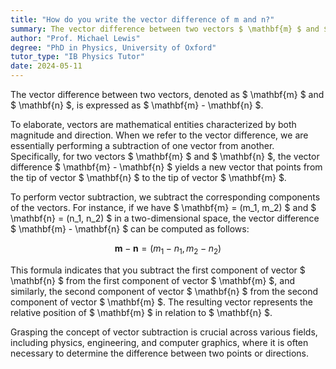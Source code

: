 ```yaml
---
title: "How do you write the vector difference of m and n?"
summary: The vector difference between two vectors $ \mathbf{m} $ and $ \mathbf{n} $ is expressed mathematically as $ \mathbf{m} - \mathbf{n} $.
author: "Prof. Michael Lewis"
degree: "PhD in Physics, University of Oxford"
tutor_type: "IB Physics Tutor"
date: 2024-05-11
---
```


The vector difference between two vectors, denoted as $ \mathbf{m} $ and $ \mathbf{n} $, is expressed as $ \mathbf{m} - \mathbf{n} $.

To elaborate, vectors are mathematical entities characterized by both magnitude and direction. When we refer to the vector difference, we are essentially performing a subtraction of one vector from another. Specifically, for two vectors $ \mathbf{m} $ and $ \mathbf{n} $, the vector difference $ \mathbf{m} - \mathbf{n} $ yields a new vector that points from the tip of vector $ \mathbf{n} $ to the tip of vector $ \mathbf{m} $.

To perform vector subtraction, we subtract the corresponding components of the vectors. For instance, if we have $ \mathbf{m} = (m_1, m_2) $ and $ \mathbf{n} = (n_1, n_2) $ in a two-dimensional space, the vector difference $ \mathbf{m} - \mathbf{n} $ can be computed as follows:

$$ 
\mathbf{m} - \mathbf{n} = (m_1 - n_1, m_2 - n_2) 
$$

This formula indicates that you subtract the first component of vector $ \mathbf{n} $ from the first component of vector $ \mathbf{m} $, and similarly, the second component of vector $ \mathbf{n} $ from the second component of vector $ \mathbf{m} $. The resulting vector represents the relative position of $ \mathbf{m} $ in relation to $ \mathbf{n} $.

Grasping the concept of vector subtraction is crucial across various fields, including physics, engineering, and computer graphics, where it is often necessary to determine the difference between two points or directions.
    